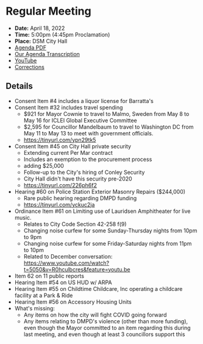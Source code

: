 # Regular Meeting

- **Date:** April 18, 2022
- **Time:** 5:00pm (4:45pm Proclamation)
- **Place:** DSM City Hall
- [Agenda PDF](https://councildocs.dsm.city/agendas/ag20220418.pdf?pdf=Agenda&t=1650048264292)
- [Our Agenda Transcription](#/view/agenda~2022~transcription~04-18_RM)
- [YouTube](https://www.youtube.com/watch?v=avP9LFxq4Os)
- [Corrections](https://councildocs.dsm.city/corrections/20220418%20cap.pdf?pdf=Corrections&t=1650048264292)

## Details

- Consent Item #4 includes a liquor license for Barratta's
- Consent Item #32 includes  travel spending
    - $921 for Mayor Cownie to travel to Malmo, Sweden from May 8 to May 16 for ICLEI Global Executive Committee
    - $2,595 for Councillor Mandelbaum to travel to Washington DC from May 11 to May 13 to meet with government officials.
    - https://tinyurl.com/ypn29tk5
- Consent Item #45 on City Hall private security
    - Extending current Per Mar contract
    - Includes an exemption to the procurement process
    - adding $25,000
    - Follow-up to the City's hiring of Conley Security
    - City Hall didn't have this security pre-2020
    - https://tinyurl.com/226ph6f2
- Hearing #60 on Police Station Exterior Masonry Repairs ($244,000)
    - Rare public hearing regarding DMPD funding
    - https://tinyurl.com/yckuc2ja
- Ordinance Item #61 on Limiting use of Lauridsen Amphitheater for live music.
    - Relates to City Code Section 42-258 f(9)
    - Changing noise curfew for some Sunday-Thursday nights from 10pm to 9pm
    - Changing noise curfew for some Friday-Saturday nights from 11pm to 10pm
    - Related to December conversation: https://www.youtube.com/watch?t=5050&v=R0hculbcres&feature=youtu.be
 - Item 62 on 11 public reports
- Hearing Item #54 on US HUD w/ ARPA
- Hearing Item #55 on Childtime Childcare, Inc operating a childcare facility at a Park & Ride
- Hearing Item #56 on Accessory Housing Units
- What's missing:
    - Any items on how the city will fight COVID going forward
    - Any items relating to DMPD's violence (other than more funding), even though the Mayor committed to an item regarding this during last meeting, and even though at least 3 councillors support this
